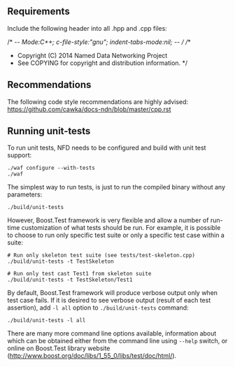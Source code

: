 Requirements
---------------------

Include the following header into all .hpp and .cpp files:

/* -*- Mode:C++; c-file-style:"gnu"; indent-tabs-mode:nil; -*- */
/**
 * Copyright (C) 2014 Named Data Networking Project
 * See COPYING for copyright and distribution information.
 */

Recommendations
---------------

The following code style recommendations are highly advised: https://github.com/cawka/docs-ndn/blob/master/cpp.rst

Running unit-tests
------------------

To run unit tests, NFD needs to be configured and build with unit test support:

    ./waf configure --with-tests
    ./waf

The simplest way to run tests, is just to run the compiled binary without any parameters:

    ./build/unit-tests

However, Boost.Test framework is very flexible and allow a number of
run-time customization of what tests should be run.  For example, it
is possible to choose to run only specific test suite or only a
specific test case within a suite:

    # Run only skeleton test suite (see tests/test-skeleton.cpp)
    ./build/unit-tests -t TestSkeleton

    # Run only test cast Test1 from skeleton suite
    ./build/unit-tests -t TestSkeleton/Test1

By default, Boost.Test framework will produce verbose output only when
test case fails.  If it is desired to see verbose output (result of
each test assertion), add ``-l all`` option to ``./build/unit-tests``
command:

    ./build/unit-tests -l all

There are many more command line options available, information about
which can be obtained either from the command line using ``--help``
switch, or online on Boost.Test library website (http://www.boost.org/doc/libs/1_55_0/libs/test/doc/html/).
